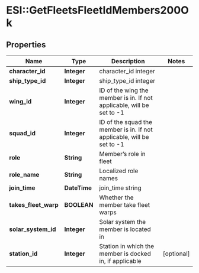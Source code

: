 # ESI::GetFleetsFleetIdMembers200Ok

## Properties
Name | Type | Description | Notes
------------ | ------------- | ------------- | -------------
**character_id** | **Integer** | character_id integer | 
**ship_type_id** | **Integer** | ship_type_id integer | 
**wing_id** | **Integer** | ID of the wing the member is in. If not applicable, will be set to -1 | 
**squad_id** | **Integer** | ID of the squad the member is in. If not applicable, will be set to -1 | 
**role** | **String** | Member’s role in fleet | 
**role_name** | **String** | Localized role names | 
**join_time** | **DateTime** | join_time string | 
**takes_fleet_warp** | **BOOLEAN** | Whether the member take fleet warps | 
**solar_system_id** | **Integer** | Solar system the member is located in | 
**station_id** | **Integer** | Station in which the member is docked in, if applicable | [optional] 


